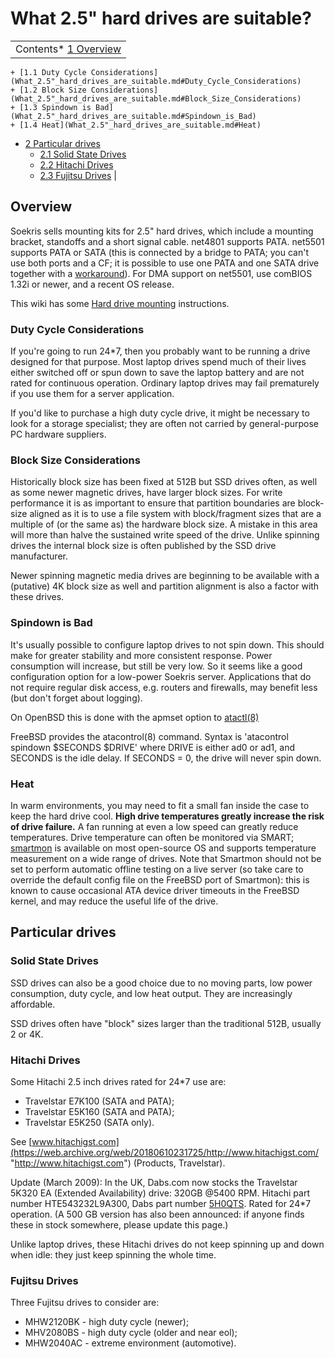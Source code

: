 # What 2.5" hard drives are suitable?

|  |
| --- |
| Contents* [1 Overview](What_2.5"_hard_drives_are_suitable.md#Overview)
	+ [1.1 Duty Cycle Considerations](What_2.5"_hard_drives_are_suitable.md#Duty_Cycle_Considerations)
	+ [1.2 Block Size Considerations](What_2.5"_hard_drives_are_suitable.md#Block_Size_Considerations)
	+ [1.3 Spindown is Bad](What_2.5"_hard_drives_are_suitable.md#Spindown_is_Bad)
	+ [1.4 Heat](What_2.5"_hard_drives_are_suitable.md#Heat)
* [2 Particular drives](What_2.5"_hard_drives_are_suitable.md#Particular_drives)
	+ [2.1 Solid State Drives](What_2.5"_hard_drives_are_suitable.md#Solid_State_Drives)
	+ [2.2 Hitachi Drives](What_2.5"_hard_drives_are_suitable.md#Hitachi_Drives)
	+ [2.3 Fujitsu Drives](What_2.5"_hard_drives_are_suitable.md#Fujitsu_Drives)
 |

## Overview

Soekris sells mounting kits for 2.5" hard drives, which include a mounting bracket, standoffs and a short signal cable. net4801 supports PATA. net5501 supports PATA or SATA (this is connected by a bridge to PATA; you can't use both ports and a CF; it is possible to use one PATA and one SATA drive together with a [workaround](Master_Slave.md "Master/Slave")). For DMA support on net5501, use comBIOS 1.32i or newer, and a recent OS release.

This wiki has some [Hard drive mounting](Hard_drive_mounting.md "Hard drive mounting") instructions.

### Duty Cycle Considerations

If you're going to run 24*7, then you probably want to be running a drive designed for that purpose. Most laptop drives spend much of their lives either switched off or spun down to save the laptop battery and are not rated for continuous operation. Ordinary laptop drives may fail prematurely if you use them for a server application.

If you'd like to purchase a high duty cycle drive, it might be necessary to look for a storage specialist; they are often not carried by general-purpose PC hardware suppliers.

### Block Size Considerations

Historically block size has been fixed at 512B but SSD drives often, as well as some newer magnetic drives, have larger block sizes.
For write performance it is as important to ensure that partition boundaries are block-size aligned as it is to use a file system with block/fragment sizes that are a multiple of (or the same as) the hardware block size. A mistake in this area will more than halve the sustained write speed of the drive. Unlike spinning drives the internal block size is often published by the SSD drive manufacturer.

Newer spinning magnetic media drives are beginning to be available with a (putative) 4K block size as well and partition alignment is also a factor with these drives.

### Spindown is Bad

It's usually possible to configure laptop drives to not spin down. This should make for greater stability and more consistent response. Power consumption will increase, but still be very low. So it seems like a good configuration option for a low-power Soekris server. Applications that do not require regular disk access, e.g. routers and firewalls, may benefit less (but don't forget about logging).

On OpenBSD this is done with the apmset option to [atactl(8)](https://web.archive.org/web/20180610231725/http://www.openbsd.org/cgi-bin/man.cgi?query=atactl "http://www.openbsd.org/cgi-bin/man.cgi?query=atactl")

FreeBSD provides the atacontrol(8) command. Syntax is 'atacontrol spindown $SECONDS $DRIVE' where DRIVE is either ad0 or ad1, and SECONDS is the idle delay. If SECONDS = 0, the drive will never spin down.

### Heat

In warm environments, you may need to fit a small fan inside the case to keep the hard drive cool. **High drive temperatures greatly increase the risk of drive failure.** A fan running at even a low speed can greatly reduce temperatures. Drive temperature can often be monitored via SMART; [smartmon](https://web.archive.org/web/20180610231725/http://smartmontools.sourceforge.net/ "http://smartmontools.sourceforge.net/") is available on most open-source OS and supports temperature measurement on a wide range of drives. Note that Smartmon should not be set to perform automatic offline testing on a live server (so take care to override the default config file on the FreeBSD port of Smartmon): this is known to cause occasional ATA device driver timeouts in the FreeBSD kernel, and may reduce the useful life of the drive.

## Particular drives

### Solid State Drives

SSD drives can also be a good choice due to no moving parts, low power consumption, duty cycle, and low heat output. They are increasingly affordable.

SSD drives often have "block" sizes larger than the traditional 512B, usually 2 or 4K. 

### Hitachi Drives

Some Hitachi 2.5 inch drives rated for 24*7 use are:

*  Travelstar E7K100 (SATA and PATA);
*  Travelstar E5K160 (SATA and PATA);
*  Travelstar E5K250 (SATA only).

See [www.hitachigst.com](https://web.archive.org/web/20180610231725/http://www.hitachigst.com/ "http://www.hitachigst.com") (Products, Travelstar). 

Update (March 2009): In the UK, Dabs.com now stocks the Travelstar 5K320 EA (Extended Availability) drive: 320GB @5400 RPM. Hitachi part number HTE543232L9A300, Dabs part number [5H0QTS](https://web.archive.org/web/20180610231725/http://www.dabs.com/ProductView.aspx?Quicklinx=5H0Q "http://www.dabs.com/ProductView.aspx?Quicklinx=5H0Q"). Rated for 24*7 operation. (A 500 GB version has also been announced: if anyone finds these in stock somewhere, please update this page.)

Unlike laptop drives, these Hitachi drives do not keep spinning up and down when idle: they just keep spinning the whole time. 

### Fujitsu Drives

Three Fujitsu drives to consider are: 

*  MHW2120BK - high duty cycle (newer);
*  MHV2080BS - high duty cycle (older and near eol);
*  MHW2040AC - extreme environment (automotive).

